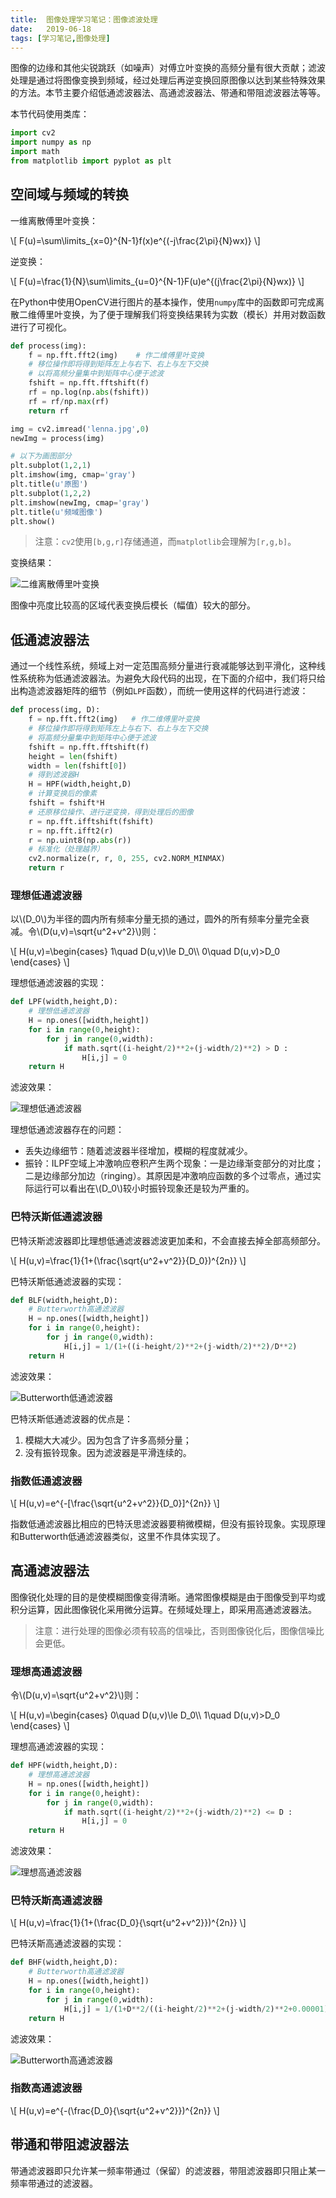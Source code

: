 ```yaml
---
title:  图像处理学习笔记：图像滤波处理
date:   2019-06-18
tags: [学习笔记,图像处理]
---
```


图像的边缘和其他尖锐跳跃（如噪声）对傅立叶变换的高频分量有很大贡献；滤波处理是通过将图像变换到频域，经过处理后再逆变换回原图像以达到某些特殊效果的方法。本节主要介绍低通滤波器法、高通滤波器法、带通和带阻滤波器法等等。

<!--more-->

本节代码使用类库：

~~~python
import cv2
import numpy as np
import math
from matplotlib import pyplot as plt
~~~

## 空间域与频域的转换

一维离散傅里叶变换：

\\[
F(u)=\sum\limits_{x=0}^{N-1}f(x)e^{(-j\frac{2\pi}{N}wx)}
\\]

逆变换：

\\[
F(u)=\frac{1}{N}\sum\limits_{u=0}^{N-1}F(u)e^{(j\frac{2\pi}{N}wx)}
\\]

在Python中使用OpenCV进行图片的基本操作，使用`numpy`库中的函数即可完成离散二维傅里叶变换，为了便于理解我们将变换结果转为实数（模长）并用对数函数进行了可视化。

~~~python
def process(img):
    f = np.fft.fft2(img)    # 作二维傅里叶变换
    # 移位操作即将得到矩阵左上与右下、右上与左下交换
    # 以将高频分量集中到矩阵中心便于滤波
    fshift = np.fft.fftshift(f)
    rf = np.log(np.abs(fshift))
    rf = rf/np.max(rf)
    return rf

img = cv2.imread('lenna.jpg',0)
newImg = process(img)

# 以下为画图部分
plt.subplot(1,2,1)
plt.imshow(img, cmap='gray')
plt.title(u'原图')
plt.subplot(1,2,2)
plt.imshow(newImg, cmap='gray')
plt.title(u'频域图像')
plt.show()
~~~

> 注意：`cv2`使用`[b,g,r]`存储通道，而`matplotlib`会理解为`[r,g,b]`。

变换结果：

![二维离散傅里叶变换](../images/图像处理_二维离散傅里叶变换.png)

图像中亮度比较高的区域代表变换后模长（幅值）较大的部分。

## 低通滤波器法

通过一个线性系统，频域上对一定范围高频分量进行衰减能够达到平滑化，这种线性系统称为低通滤波器法。为避免大段代码的出现，在下面的介绍中，我们将只给出构造滤波器矩阵的细节（例如`LPF`函数），而统一使用这样的代码进行滤波：

~~~python
def process(img, D):
    f = np.fft.fft2(img)   # 作二维傅里叶变换
    # 移位操作即将得到矩阵左上与右下、右上与左下交换
    # 将高频分量集中到矩阵中心便于滤波
    fshift = np.fft.fftshift(f)
    height = len(fshift)
    width = len(fshift[0])
    # 得到滤波器H
    H = HPF(width,height,D)
    # 计算变换后的像素
    fshift = fshift*H
    # 还原移位操作、进行逆变换，得到处理后的图像
    r = np.fft.ifftshift(fshift)
    r = np.fft.ifft2(r)
    r = np.uint8(np.abs(r))
    # 标准化（处理越界）
    cv2.normalize(r, r, 0, 255, cv2.NORM_MINMAX)
    return r
~~~

### 理想低通滤波器

以\\(D_0\\)为半径的圆内所有频率分量无损的通过，圆外的所有频率分量完全衰减。令\\(D(u,v)=\sqrt{u^2+v^2}\\)则：

\\[
H(u,v)=\begin{cases}
1\quad D(u,v)\le D_0\\\\
0\quad D(u,v)>D_0
\end{cases}
\\]

理想低通滤波器的实现：

~~~python
def LPF(width,height,D):
    # 理想低通滤波器
    H = np.ones([width,height])
    for i in range(0,height):
        for j in range(0,width):
            if math.sqrt((i-height/2)**2+(j-width/2)**2) > D :
                H[i,j] = 0
    return H
~~~

滤波效果：

![理想低通滤波器](../images/图像处理_理想低通滤波器.png)

理想低通滤波器存在的问题：

- 丢失边缘细节：随着滤波器半径增加，模糊的程度就减少。
- 振铃：ILPF空域上冲激响应卷积产生两个现象：一是边缘渐变部分的对比度；二是边缘部分加边（ringing）。其原因是冲激响应函数的多个过零点，通过实际运行可以看出在\\(D_0\\)较小时振铃现象还是较为严重的。

### 巴特沃斯低通滤波器

巴特沃斯滤波器即比理想低通滤波器滤波更加柔和，不会直接去掉全部高频部分。

\\[
H(u,v)=\frac{1}{1+(\frac{\sqrt{u^2+v^2}}{D_0})^{2n}}
\\]

巴特沃斯低通滤波器的实现：

~~~python
def BLF(width,height,D):
    # Butterworth高通滤波器
    H = np.ones([width,height])
    for i in range(0,height):
        for j in range(0,width):
            H[i,j] = 1/(1+((i-height/2)**2+(j-width/2)**2)/D**2)
    return H
~~~

滤波效果：

![Butterworth低通滤波器](../images/图像处理_Butterworth低通滤波器.png)

巴特沃斯低通滤波器的优点是：
1. 模糊大大减少。因为包含了许多高频分量；
2. 没有振铃现象。因为滤波器是平滑连续的。

### 指数低通滤波器

\\[
H(u,v)=e^{-[\frac{\sqrt{u^2+v^2}}{D_0}]^{2n}}
\\]

指数低通滤波器比相应的巴特沃思滤波器要稍微模糊，但没有振铃现象。实现原理和Butterworth低通滤波器类似，这里不作具体实现了。

## 高通滤波器法

图像锐化处理的目的是使模糊图像变得清晰。通常图像模糊是由于图像受到平均或积分运算，因此图像锐化采用微分运算。在频域处理上，即采用高通滤波器法。

> 注意：进行处理的图像必须有较高的信噪比，否则图像锐化后，图像信噪比会更低。

### 理想高通滤波器

令\\(D(u,v)=\sqrt{u^2+v^2}\\)则：

\\[
H(u,v)=\begin{cases}
0\quad D(u,v)\le D_0\\\\
1\quad D(u,v)>D_0
\end{cases}
\\]

理想高通滤波器的实现：

~~~python
def HPF(width,height,D):
    # 理想高通滤波器
    H = np.ones([width,height])
    for i in range(0,height):
        for j in range(0,width):
            if math.sqrt((i-height/2)**2+(j-width/2)**2) <= D :
                H[i,j] = 0
    return H
~~~

滤波效果：

![理想高通滤波器](../images/图像处理_理想高通滤波器.png)

### 巴特沃斯高通滤波器

\\[
H(u,v)=\frac{1}{1+(\frac{D_0}{\sqrt{u^2+v^2}})^{2n}}
\\]

巴特沃斯高通滤波器的实现：

~~~python
def BHF(width,height,D):
    # Butterworth高通滤波器
    H = np.ones([width,height])
    for i in range(0,height):
        for j in range(0,width):
            H[i,j] = 1/(1+D**2/((i-height/2)**2+(j-width/2)**2+0.00001))
    return H
~~~

滤波效果：

![Butterworth高通滤波器](../images/图像处理_Butterworth高通滤波器.png)

### 指数高通滤波器

\\[
H(u,v)=e^{-(\frac{D_0}{\sqrt{u^2+v^2}})^{2n}}
\\]

## 带通和带阻滤波器法

带通滤波器即只允许某一频率带通过（保留）的滤波器，带阻滤波器即只阻止某一频率带通过的滤波器。
